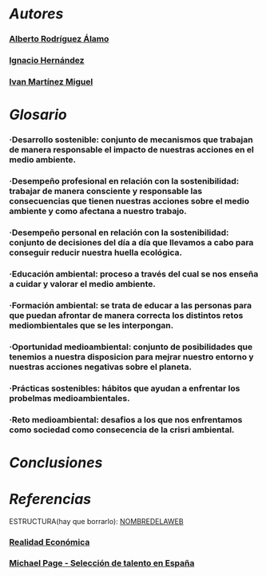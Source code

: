 # *Autores*

### [Alberto Rodríguez Álamo](https://github.com/Alberto-Rodriguez999)

### [Ignacio Hernández](https://github.com/anxowo)

### [Ivan Martínez Miguel](https://github.com/ivanius05)



# *Glosario*

### ·Desarrollo sostenible: conjunto de mecanismos que trabajan de manera responsable el impacto de nuestras acciones en el medio ambiente.

### ·Desempeño profesional en relación con la sostenibilidad: trabajar de manera consciente y responsable las consecuencias que tienen nuestras acciones sobre el medio ambiente y como afectana a nuestro trabajo.

### ·Desempeño personal en relación con la sostenibilidad: conjunto de decisiones del día a día que llevamos a cabo para conseguir reducir nuestra huella ecológica.

### ·Educación ambiental: proceso a través del cual se nos enseña a cuidar y valorar el medio ambiente.

### ·Formación ambiental: se trata de educar a las personas para que puedan afrontar de manera correcta los distintos retos mediombientales que se les interpongan.

### ·Oportunidad medioambiental: conjunto de posibilidades que tenemios a nuestra disposicion para  mejrar nuestro entorno y nuestras acciones negativas sobre el planeta.

### ·Prácticas sostenibles: hábitos que ayudan a enfrentar los probelmas medioambientales.

### ·Reto medioambiental: desafios a los que nos enfrentamos como sociedad como consecencia de la crisri ambiental.


# *Conclusiones*


# *Referencias*
ESTRUCTURA(hay que borrarlo): [NOMBREDELAWEB](ENLACEDELAWEB)
### [Realidad Económica](https://www.realidadeconomica.es/la-importancia-de-la-sostenibilidad-en-tu-trabajo/39804)
### [Michael Page - Selección de talento en España](https://www.michaelpage.es/advice/empresas/desarrollo-profesional-y-retención-de-talento/satw23-¿por-qué-es-importante-la-sostenibilidad-en-el-mundo-laboral-perspectivas-para-2023)
